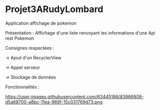# Projet3ARudyLombard
Application affichage de pokemon

Présentation :
Affichage d'une liste renvoyant les informations d'une Api rest Pokemon

Consignes respectées :

-> Ajout d'un RecyclerView

-> Appel serveur

-> Stockage de données

Fonctionnalités : 

https://user-images.githubusercontent.com/63445186/83966808-d5a68700-a8bc-11ea-969f-15c031769d73.png
